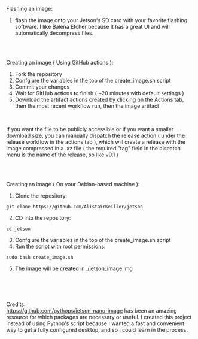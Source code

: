 Flashing an image:
1. flash the image onto your Jetson's SD card with your favorite flashing software. I like Balena Etcher because it has a great UI and will automatically decompress files.

<br/>
<br/>

Creating an image ( Using GitHub actions ):
1. Fork the repository
2. Confgiure the variables in the top of the create_image.sh script
3. Commit your changes
4. Wait for GitHub actions to finish ( ~20 minutes with default settings )
5. Download the artifact actions created by clicking on the Actions tab, then the most recent workflow run, then the image artifact

<br/>

If you want the file to be publicly accessible or if you want a smaller download size, you can manually dispatch the release action ( under the release workflow in the actions tab ), which will create a release with the image compressed in a .xz file ( the required "tag" field in the dispatch menu is the name of the release, so like v0.1 )

<br/>
<br/>

Creating an image ( On your Debian-based machine ):
1. Clone the repository:
```console
git clone https://github.com/AlistairKeiller/jetson
```
2. CD into the repository:
```console
cd jetson
```
3. Confgiure the variables in the top of the create_image.sh script
4. Run the script with root permissions:
```console
sudo bash create_image.sh
```
5. The image will be created in ./jetson_image.img


<br/>
<br/>
<br/>

Credits:<br/>
    https://github.com/pythops/jetson-nano-image has been an amazing resource for which packages are necessary or useful. I created this project instead of using Pythop's script because I wanted a fast and convenient way to get a fully configured desktop, and so I could learn in the process.